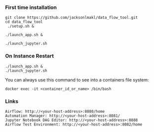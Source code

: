 ### First time installation
```
git clone https://github.com/jacksonlmakl/data_flow_tool.git
cd data_flow_tool
 ./setup.sh &

./launch_app.sh &

./launch_jupyter.sh 
```

### On Instance Restart
```
./launch_app.sh &
./launch_jupyter.sh
```
You can always use this command to see into a containers file system:

```
docker exec -it <container_id_or_name> /bin/bash
```

### Links
```
Airflow: http://<your-host-address>:8080/home
Automation Manager: http://<your-host-address>:8081/
Jupyter Notebook DAG Editor: http://<your-host-address>:8888
Airflow Test Environment: http://<your-host-address>:8082/home

```


